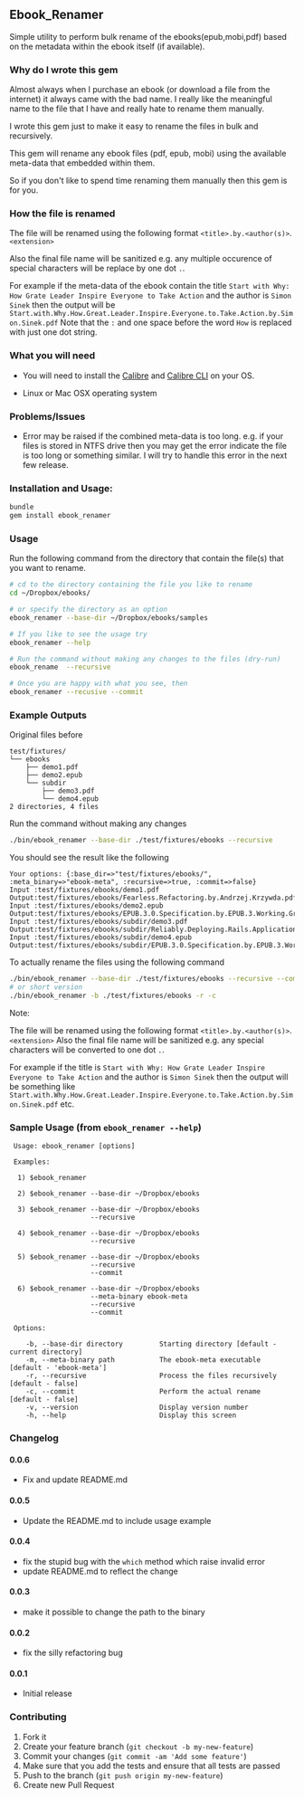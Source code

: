 ## Ebook_Renamer

Simple utility to perform bulk rename of the ebooks(epub,mobi,pdf) based on
the metadata within the ebook itself (if available).

### Why do I wrote this gem

Almost always when I purchase an ebook (or download a file from the internet) it always came with the
bad name. I really like the meaningful name to the file that I have and really hate to rename them manually.

I wrote this gem just to make it easy to rename the files in bulk and recursively.

This gem will rename any ebook files (pdf, epub, mobi) using the available
meta-data that embedded within them.

So if you don't like to spend time renaming them manually then this gem is for you.

### How the file is renamed

The file will be renamed using the following format `<title>.by.<author(s)>`.`<extension>`

Also the final file name will be sanitized e.g. any multiple occurence of special characters will be
replace by one dot `.`.

For example if the meta-data of the ebook contain the title `Start with Why: How Grate Leader Inspire Everyone to Take Action`
and the author is `Simon Sinek` then the output will be `Start.with.Why.How.Great.Leader.Inspire.Everyone.to.Take.Action.by.Simon.Sinek.pdf`
Note that the `:` and one space before the word `How` is replaced with just one dot string.

### What you will need

* You will need to install the [Calibre](http://www.calibre-ebook.com/) and
  [Calibre CLI](http://manual.calibre-ebook.com/cli/cli-index.html) on your OS.

* Linux or Mac OSX operating system

### Problems/Issues

- Error may be raised if the combined meta-data is too long.
e.g. if your files is stored in NTFS drive then you may get the error indicate the file is too long
or something similar. I will try to handle this error in the next few release.

### Installation and Usage:

```sh
bundle
gem install ebook_renamer
```

### Usage

Run the following command from the directory that contain the file(s) that
you want to rename.

```sh
# cd to the directory containing the file you like to rename
cd ~/Dropbox/ebooks/

# or specify the directory as an option
ebook_renamer --base-dir ~/Dropbox/ebooks/samples

# If you like to see the usage try
ebook_renamer --help

# Run the command without making any changes to the files (dry-run)
ebook_rename  --recursive

# Once you are happy with what you see, then
ebook_renamer --recusive --commit
```

### Example Outputs

Original files before

```
test/fixtures/
└── ebooks
    ├── demo1.pdf
    ├── demo2.epub
    └── subdir
        ├── demo3.pdf
        └── demo4.epub
2 directories, 4 files
```

Run the command without making any changes

```sh
./bin/ebook_renamer --base-dir ./test/fixtures/ebooks --recursive
```

You should see the result like the following

```
Your options: {:base_dir=>"test/fixtures/ebooks/", :meta_binary=>"ebook-meta", :recursive=>true, :commit=>false}
Input :test/fixtures/ebooks/demo1.pdf
Output:test/fixtures/ebooks/Fearless.Refactoring.by.Andrzej.Krzywda.pdf
Input :test/fixtures/ebooks/demo2.epub
Output:test/fixtures/ebooks/EPUB.3.0.Specification.by.EPUB.3.Working.Group.epub
Input :test/fixtures/ebooks/subdir/demo3.pdf
Output:test/fixtures/ebooks/subdir/Reliably.Deploying.Rails.Applications.by.Ben.Dixon.pdf
Input :test/fixtures/ebooks/subdir/demo4.epub
Output:test/fixtures/ebooks/subdir/EPUB.3.0.Specification.by.EPUB.3.Working.Group.epub
```

To actually rename the files using the following command

```sh
./bin/ebook_renamer --base-dir ./test/fixtures/ebooks --recursive --commit
# or short version
./bin/ebook_renamer -b ./test/fixtures/ebooks -r -c
```

Note:

The file will be renamed using the following format `<title>.by.<author(s)>`.`<extension>`
Also the final file name will be sanitized e.g. any special characters will be
converted to one dot `.`.

For example if the title is `Start with Why: How Grate Leader Inspire Everyone to Take Action` and the author is `Simon Sinek` then
the output will be something like `Start.with.Why.How.Great.Leader.Inspire.Everyone.to.Take.Action.by.Simon.Sinek.pdf` etc.

### Sample Usage (from `ebook_renamer --help`)

```
 Usage: ebook_renamer [options]

 Examples:

  1) $ebook_renamer

  2) $ebook_renamer --base-dir ~/Dropbox/ebooks

  3) $ebook_renamer --base-dir ~/Dropbox/ebooks
                    --recursive

  4) $ebook_renamer --base-dir ~/Dropbox/ebooks
                    --recursive

  5) $ebook_renamer --base-dir ~/Dropbox/ebooks
                    --recursive
                    --commit

  6) $ebook_renamer --base-dir ~/Dropbox/ebooks
                    --meta-binary ebook-meta
                    --recursive
                    --commit

 Options:

    -b, --base-dir directory         Starting directory [default - current directory]
    -m, --meta-binary path           The ebook-meta executable [default - 'ebook-meta']
    -r, --recursive                  Process the files recursively [default - false]
    -c, --commit                     Perform the actual rename [default - false]
    -v, --version                    Display version number
    -h, --help                       Display this screen
```

### Changelog

#### 0.0.6

- Fix and update README.md

#### 0.0.5

- Update the README.md to include usage example

#### 0.0.4

- fix the stupid bug with the `which` method which raise invalid error
- update README.md to reflect the change

#### 0.0.3

- make it possible to change the path to the binary

#### 0.0.2

- fix the silly refactoring bug

#### 0.0.1
- Initial release

### Contributing

1. Fork it
2. Create your feature branch (`git checkout -b my-new-feature`)
3. Commit your changes (`git commit -am 'Add some feature'`)
4. Make sure that you add the tests and ensure that all tests are passed
5. Push to the branch (`git push origin my-new-feature`)
6. Create new Pull Request
